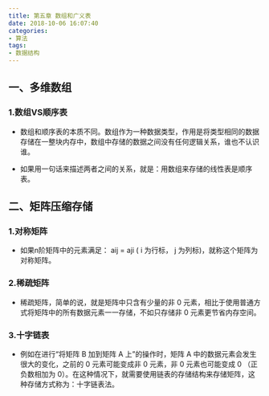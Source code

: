 ```yaml
---
title: 第五章 数组和广义表
date: 2018-10-06 16:07:40
categories:
- 算法
tags:
- 数据结构
---
```


## 一、多维数组

 ### 1.数组VS顺序表
- 数组和顺序表的本质不同。数组作为一种数据类型，作用是将类型相同的数据存储在一整块内存中，数组中存储的数据之间没有任何逻辑关系，谁也不认识谁。

- 如果用一句话来描述两者之间的关系，就是：用数组来存储的线性表是顺序表。

## 二、矩阵压缩存储

### 1.对称矩阵

- 如果n阶矩阵中的元素满足： aij = aji ( i 为行标， j 为列标)，就称这个矩阵为对称矩阵。

### 2.稀疏矩阵

- 稀疏矩阵，简单的说，就是矩阵中只含有少量的非 0 元素，相比于使用普通方式将矩阵中的所有数据元素一一存储，不如只存储非 0 元素更节省内存空间。

### 3.十字链表
- 例如在进行“将矩阵 B 加到矩阵 A 上”的操作时，矩阵 A 中的数据元素会发生很大的变化，之前的 0 元素可能变成非 0 元素，非 0 元素也可能变成 0 （正负数相加为 0）。在这种情况下，就需要使用链表的存储结构来存储矩阵，这种存储方式称为：十字链表法。



